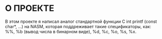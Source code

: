 # О ПРОЕКТЕ

В этом проекте я написал аналог стандартной функции С int printf (const char*, ...) на NASM, которая поддреживает такие спецификаторы, как: %%, %b (вывод числа в бинарном виде), %d, %c, %o, %s, %x.